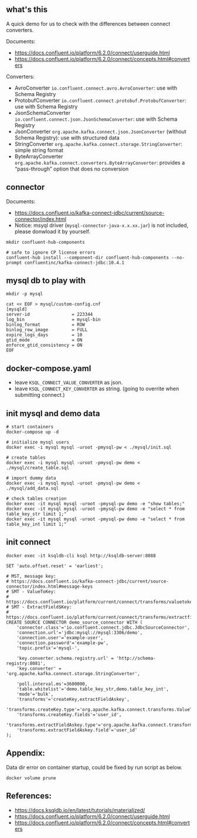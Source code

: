 
what's this
------------
A quick demo for us to check with the differences between connect converters.

Documents:
- https://docs.confluent.io/platform/6.2.0/connect/userguide.html
- https://docs.confluent.io/platform/6.2.0/connect/concepts.html#converters

Converters:
- AvroConverter `io.confluent.connect.avro.AvroConverter`: use with Schema Registry
- ProtobufConverter `io.confluent.connect.protobuf.ProtobufConverter`: use with Schema Registry
- JsonSchemaConverter `io.confluent.connect.json.JsonSchemaConverter`: use with Schema Registry
- JsonConverter `org.apache.kafka.connect.json.JsonConverter` (without Schema Registry): use with structured data
- StringConverter `org.apache.kafka.connect.storage.StringConverter`: simple string format
- ByteArrayConverter `org.apache.kafka.connect.converters.ByteArrayConverter`: provides a “pass-through” option that does no conversion


## connector
Documents:
- https://docs.confluent.io/kafka-connect-jdbc/current/source-connector/index.html
- Notice: msyql driver (`mysql-connector-java-x.x.xx.jar`) is not included, please donwload it by yourself. 

```
mkdir confluent-hub-components

# safe to ignore CP license errors
confluent-hub install --component-dir confluent-hub-components --no-prompt confluentinc/kafka-connect-jdbc:10.4.1
```

## mysql db to play with
```
mkdir -p mysql

cat << EOF > mysql/custom-config.cnf
[mysqld]
server-id                = 223344 
log_bin                  = mysql-bin 
binlog_format            = ROW 
binlog_row_image         = FULL 
expire_logs_days         = 10
gtid_mode                = ON
enforce_gtid_consistency = ON
EOF
```

## docker-compose.yaml

- leave `KSQL_CONNECT_VALUE_CONVERTER` as json.
- leave `KSQL_CONNECT_KEY_CONVERTER` as string. (going to overrite when submitting connect.)

## init mysql and demo data
```
# start containers
docker-compose up -d

# initialize mysql users
docker exec -i mysql mysql -uroot -pmysql-pw < ./mysql/init.sql

# create tables
docker exec -i mysql mysql -uroot -pmysql-pw demo < ./mysql/create_table.sql

# import dummy data
docker exec -i mysql mysql -uroot -pmysql-pw demo < ./mysql/add_data.sql

# check tables creation
docker exec -it mysql mysql -uroot -pmysql-pw demo -e "show tables;"
docker exec -it mysql mysql -uroot -pmysql-pw demo -e "select * from table_key_str limit 1;"
docker exec -it mysql mysql -uroot -pmysql-pw demo -e "select * from table_key_int limit 1;"
```

## init connect
```
docker exec -it ksqldb-cli ksql http://ksqldb-server:8088

SET 'auto.offset.reset' = 'earliest';

# MST, message key: 
# https://docs.confluent.io/kafka-connect-jdbc/current/source-connector/index.html#message-keys
# SMT - ValueToKey:
# https://docs.confluent.io/platform/current/connect/transforms/valuetokey.html#valuetokey
# SMT - ExtractField$Key:
# https://docs.confluent.io/platform/current/connect/transforms/extractfield.html
CREATE SOURCE CONNECTOR demo_source_connector WITH (
    'connector.class'='io.confluent.connect.jdbc.JdbcSourceConnector',
    'connection.url'='jdbc:mysql://mysql:3306/demo',
    'connection.user'='example-user',
    'connection.password'='example-pw',
    'topic.prefix'='mysql-',

    'key.converter.schema.registry.url' = 'http://schema-registry:8081',
    'key.converter' = 'org.apache.kafka.connect.storage.StringConverter',

    'poll.interval.ms'=3600000,
    'table.whitelist'='demo.table_key_str,demo.table_key_int',
    'mode'='bulk',
    'transforms'='createKey,extractFieldAskey',
    'transforms.createKey.type'='org.apache.kafka.connect.transforms.ValueToKey',
    'transforms.createKey.fields'='user_id',
    'transforms.extractFieldAskey.type'='org.apache.kafka.connect.transforms.ExtractField$Key',
    'transforms.extractFieldAskey.field'='user_id'
);
```

## Appendix:
Data dir error on container startup, could be fixed by run script as below.
```
docker volume prune
```


## References:
- https://docs.ksqldb.io/en/latest/tutorials/materialized/
- https://docs.confluent.io/platform/6.2.0/connect/userguide.html
- https://docs.confluent.io/platform/6.2.0/connect/concepts.html#converters